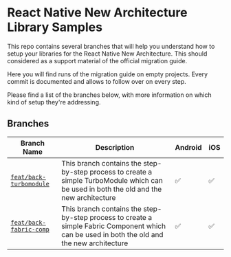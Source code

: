 # React Native New Architecture Library Samples
This repo contains several branches that will help you understand how to setup your libraries for the React Native New Architecture. This should considered as a support material of the official migration guide.

Here you will find runs of the migration guide on empty projects. Every commit is documented and allows to follow over on every step.

Please find a list of the branches below, with more information on which kind of setup they're addressing.

## Branches

| Branch Name | Description | Android | iOS |
| ----------- | ----------- | ------- | --- |
| [`feat/back-turbomodule`](https://github.com/cipolleschi/RNNewArchitectureLibraries/tree/feat/back-turbomodule) | This branch contains the step-by-step process to create a simple TurboModule which can be used in both the old and the new architecture | ✅ | ✅ |
| [`feat/back-fabric-comp`](https://github.com/cipolleschi/RNNewArchitectureLibraries/tree/feat/back-fabric-comp) | This branch contains the step-by-step process to create a simple Fabric Component which can be used in both the old and the new architecture | ✅ | ✅ |
